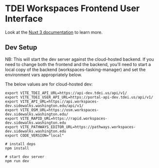 # TDEI Workspaces Frontend User Interface

Look at the [Nuxt 3 documentation](https://nuxt.com/docs/getting-started/introduction) to learn more.

## Dev Setup

NB: This will start the dev server against the cloud-hosted backend. If you need to change both the frontend and the backend, you'll
need to start a local copy of the backend (workspaces-tasking-manager) and set the environment vars appropriately below. 

The below values are for cloud-hosted dev:

```
export VITE_TDEI_API_URL=https://api-dev.tdei.us/api/v1/
export VITE_TDEI_USER_API_URL=https://portal-api-dev.tdei.us/api/v1/
export VITE_API_URL=https://api.workspaces-dev.sidewalks.washington.edu/api/v1/
export VITE_OSM_URL=https://osm.workspaces-dev.sidewalks.washington.edu/
export VITE_RAPID_URL=https://rapid.workspaces-dev.sidewalks.washington.edu
export VITE_PATHWAYS_EDITOR_URL=https://pathways.workspaces-dev.sidewalks.washington.edu
export CODE_VERSION="local"

# install deps
npm install

# start dev server
npm run dev
```
